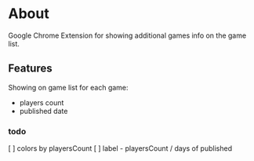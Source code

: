 # About

Google Chrome Extension for showing additional games info on the game list.

## Features

Showing on game list for each game:

- players count
- published date

### todo

[ ] colors by playersCount
[ ] label - playersCount / days of published
